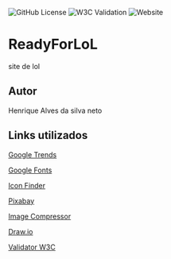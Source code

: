 ![GitHub License](https://img.shields.io/github/license/HnriqueAlves/ReadyForLoL)
![W3C Validation](https://img.shields.io/w3c-validation/html?targetUrl=https%3A%2F%2Fhnriquealves.github.io%2FReadyForLoL%2F)
![Website](https://img.shields.io/website?url=https%3A%2F%2Fhnriquealves.github.io%2FReadyForLoL%2F)







# ReadyForLoL
site de lol 
## Autor 
Henrique Alves da silva neto
## Links utilizados
[Google Trends](https://trends.google.com.br/trends/explore?date=now%201-d&geo=BR&q=%2Fm%2F019lvv,%2Fm%2F019m42&hl=pt-BR)
 
[Google Fonts](https://fonts.google.com)
 
[Icon Finder](https://www.iconfinder.com/search?q=facebook&price=free)
 
[Pixabay](https://pixabay.com/pt/photos/hambúrguer-bacon-lanche-500054/)
 
[Image Compressor](https://imagecompressor.com)
 
[Draw.io](https://app.diagrams.net)
 
[Validator W3C](https://validator.w3.org/nu/#file)




